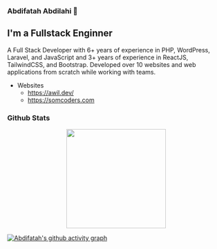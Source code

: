 ### Abdifatah Abdilahi 👋
## I'm a Fullstack Enginner 

A Full Stack Developer with 6+ years of experience in PHP, WordPress, Laravel, and JavaScript and 3+ years of experience in ReactJS, TailwindCSS, and Bootstrap. Developed over 10 websites and web applications from scratch while working with teams.

- Websites
  - https://awil.dev/
  - https://somcoders.com

### Github Stats  
<p align="center">
  <img  height="230px" src="http://github-readme-streak-stats.herokuapp.com?user=abdifatahz&theme=radical" style="max-width:100%;"/>
 </p>


  [![Abdifatah's github activity graph](https://activity-graph.herokuapp.com/graph?username=abdifatahz&theme=rogue)](https://github.com/ashutosh00710/github-readme-activity-graph)

